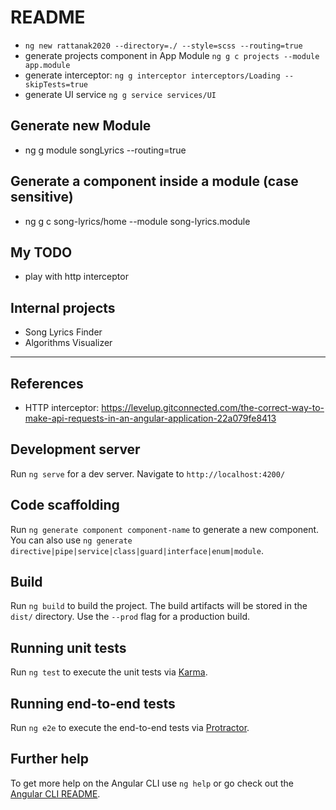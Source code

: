 # README

- `ng new rattanak2020 --directory=./ --style=scss --routing=true`
- generate projects component in App Module `ng g c projects --module app.module`
- generate interceptor: `ng g interceptor interceptors/Loading --skipTests=true`
- generate UI service `ng g service services/UI`

## Generate new Module

- ng g module songLyrics --routing=true

## Generate a component inside a module (case sensitive)

- ng g c song-lyrics/home --module song-lyrics.module

## My TODO

- play with http interceptor

## Internal projects

- Song Lyrics Finder
- Algorithms Visualizer

---

## References

- HTTP interceptor: https://levelup.gitconnected.com/the-correct-way-to-make-api-requests-in-an-angular-application-22a079fe8413

## Development server

Run `ng serve` for a dev server. Navigate to `http://localhost:4200/`

## Code scaffolding

Run `ng generate component component-name` to generate a new component. You can also use `ng generate directive|pipe|service|class|guard|interface|enum|module`.

## Build

Run `ng build` to build the project. The build artifacts will be stored in the `dist/` directory. Use the `--prod` flag for a production build.

## Running unit tests

Run `ng test` to execute the unit tests via [Karma](https://karma-runner.github.io).

## Running end-to-end tests

Run `ng e2e` to execute the end-to-end tests via [Protractor](http://www.protractortest.org/).

## Further help

To get more help on the Angular CLI use `ng help` or go check out the [Angular CLI README](https://github.com/angular/angular-cli/blob/master/README.md).
